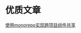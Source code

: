 # 优质文章

[使用monorepo实现跨项目组件共享](https://oomspot.com/post/shiyongmonoreposhixiankuaxiangmuzujiangongxiang)

